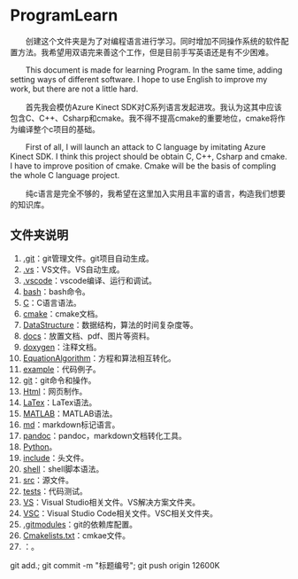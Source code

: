 # ProgramLearn

&emsp;&emsp;创建这个文件夹是为了对编程语言进行学习。同时增加不同操作系统的软件配置方法。我希望用双语完来善这个工作，但是目前手写英语还是有不少困难。

&emsp;&emsp;This document is made for learning Program. In the same time, adding setting ways of different software. I hope to use English to improve my work, but there are not a little hard.

&emsp;&emsp;首先我会模仿Azure Kinect SDK对C系列语言发起进攻。我认为这其中应该包含C、C++、Csharp和cmake。我不得不提高cmake的重要地位，cmake将作为编译整个c项目的基础。

&emsp;&emsp;First of all, I will launch an attack to C language by imitating Azure Kinect SDK. I think this project should be obtain C, C++, Csharp and cmake. I have to improve position of cmake. Cmake will be the basis of compling the whole C language project.

&emsp;&emsp;纯c语言是完全不够的，我希望在这里加入实用且丰富的语言，构造我们想要的知识库。

## 文件夹说明

1. [.git](./.git/)：git管理文件。git项目自动生成。
2. [.vs](./.vs/)：VS文件。VS自动生成。
3. [.vscode](./.vscode/)：vscode编译、运行和调试。
4. [bash](./bash/)：bash命令。
5. [C](./C/)：C语言语法。
6. [cmake](./cmake/)：cmake文档。
7. [DataStructure](./DataStructure/)：数据结构，算法的时间复杂度等。
8. [docs](./docs/)：放置文档、pdf、图片等资料。
9. [doxygen](./doxygen/)：注释文档。
10. [EquationAlgorithm](./EquationAlgorithm/)：方程和算法相互转化。
11. [example](./example/)：代码例子。
12. [git](./git/)：git命令和操作。
13. [Html](./Html/)：网页制作。
14. [LaTex](./LaTex/)：LaTex语法。
15. [MATLAB](./MATLAB/)：MATLAB语法。
16. [md](./md/)：markdown标记语言。
17. [pandoc](./pandoc/)：pandoc，markdown文档转化工具。
18. [Python](./Python/)。
19. [include](./include/)：头文件。
20. [shell](./shell/)：shell脚本语法。
21. [src](./src/)：源文件。
22. [tests](./tests/)：代码测试。
23. [VS](./VS/)：Visual Studio相关文件。VS解决方案文件夹。
24. [VSC](./VSC/)：Visual Studio Code相关文件。VSC相关文件夹。
25. [.gitmodules](./.gitmodules)：git的依赖库配置。
26. [Cmakelists.txt](./Cmakelists.txt)：cmkae文件。
27. []()：。

git add.; git commit -m "标题编号"; git push origin 12600K